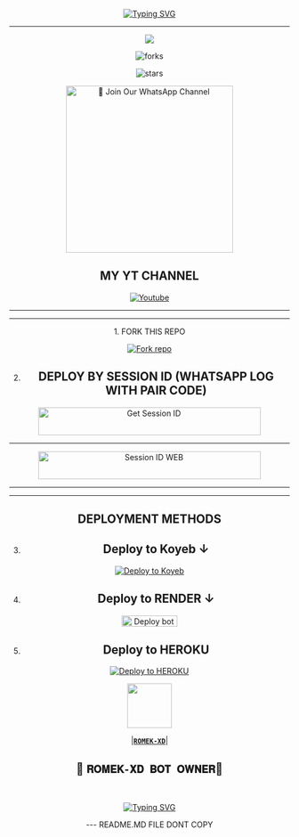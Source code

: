 <p align="center">
<a href="https://git.io/typing-svg">
<img src="https://readme-typing-svg.demolab.com?font=EB+Garamond&weight=800&size=28&duration=4000&pause=1000&random=false&width=435&lines=%E2%80%BC%F0%9D%90%9C%F0%9D%90%9E%F0%9D%90%A8%F0%9D%90%A7%F0%9D%90%A8%F0%9D%90%A5+%F0%9D%90%9C%F0%9D%90%A2+%F0%9D%90%93%F0%9D%90%A2%F0%9D%90%9E%F0%9D%90%AA%F0%9D%90%9C%F0%9D%90%A8%F0%9D%90%A7-𝐗𝐃-𝐌𝐔𝐋𝐓𝐈-𝐃𝐄𝐕𝐈𝐂𝐄+%F0%9D%90%9C%F0%9D%90%A2%F0%9D%90%A8%F0%9D%90%9C%F0%9D%90%AA%F0%9D%90%9C+%F0%9D%90%AA%F0%9D%90%9C%F0%9D%90%9E%F0%9D%90%9C;𝐃𝐄𝐕𝐄𝐋𝐎𝐏𝐄𝐃+%F0%9D%90%9C%F0%9D%90%AA+%F0%9D%90%9C%F0%9D%90%9E%F0%9D%90%9C-𝐗𝐃..." alt="Typing SVG" />
</a>
</p>

</p>


<div align="center">
</p

<hr>
<hr>
<p align="center">
<a href="https://github.com/ROMEKTRICKS/ROMEK-XD">
    <img src="https://files.catbox.moe/hg86c0.jpg">
  </a>


    

![forks](https://img.shields.io/github/forks/ROMEKTRICKS/ROMEK-XD?label=Forks&style=social)

![stars](https://img.shields.io/github/stars/ROMEKTRICKS/ROMEK-XD?style=social)




<a href="https://https://whatsapp.com/channel/0029VakaPzeD38CV78dbGf0e"><img src="https://img.shields.io/badge/%E2%9D%A4%EF%B8%8F%E2%80%8D%20Join%20Our%20WhatsApp%20Channel%F0%9F%91%A8%E2%80%8D%F0%9F%92%BB-green" alt="📎 Join Our WhatsApp Channel" width="300"></a>



## MY YT CHANNEL

[![Youtube](https://telegra.ph/file/eebe86c26e98ffeae39ea.jpg)](https://youtube.com/@romek-xd9) 

</details>





<hr>

<hr>
1. FORK THIS REPO


<a href='https://github.com/ROMEKTRICKS/ROMEK-XD/fork' target="_blank"><img alt='Fork repo' src='https://img.shields.io/badge/Fork This Repo-black?style=for-the-badge&logo=git&logoColor=white'/></a>


2. ## DEPLOY BY SESSION ID (WHATSAPP LOG WITH PAIR CODE)

<a href='https://replit.com/@/https://replit.com/@salmanikhani426/ROMEK-XD-PAIR-1' target="_blank"><img alt='Get Session ID' src='https://img.shields.io/badge/%F0%9F%9A%80%EF%B8%8F%E2%80%8D%201-OUR%F0%9F%93%8B%20%20PAIR%20CODE%20WEB%F0%9F%91%A8%E2%80%8D%F0%9F%92%BB-yellow' width="400" height="50" alt="Deploy bot"/></a>

<hr>
<a href='https://replit.com/@salmanikhani426/ROMEK-XD-PAIR' target="_blank"><img alt='Session ID WEB' src='https://img.shields.io/badge/%F0%9F%9A%80%EF%B8%8F%E2%80%8D%202-OUR%F0%9F%93%8B%20%20PAIR%20CODE%20WEB%F0%9F%91%A8%E2%80%8D%F0%9F%92%BB-RED' width="400" height="50" alt="Deploy bot"/></a>

<hr>
<hr>

## DEPLOYMENT METHODS
3. ## Deploy to Koyeb ↓

[![Deploy to Koyeb](https://www.koyeb.com/static/images/deploy/button.svg)](https://app.koyeb.com/deploy?name=ROMEK-XD&type=git&repository=ROMEKTRICKS%2FROMEK-XD&branch=ROMEK-XD&builder=dockerfile&env%5BAUTO_REACT%5D=true&env%5BAUTO_STATUS_SEEN%5D=true&env%5BSESSION_ID%5D=&ports=8000%3Bhttp%3B%2F)

4. ## Deploy to RENDER ↓

<a href="https://dashboard.render.com/" target="blank"><img align="center" src="https://telegra.ph/file/c15e952f017c10e12f431.jpg" width="100" height="20" alt="Deploy bot"/></a>

5. ## Deploy to HEROKU

[![Deploy to HEROKU](https://www.herokucdn.com/deploy/button.svg)](https://dashboard.heroku.com/new?template=https://github.com/ROMEKTRICKS/ROMEK-XD)



   <a href="https://github.com/ROMEKTRICKS/"><img src="https://files.catbox.moe/fgpxbl.jpg" width=80 height=80></a>   

|**[`ROMEK-XD`](https://github.com/ROMEKTRICKS)**|

## 👑 `𝐑𝐎𝐌𝐄𝐊-𝐗𝐃 𝐁𝐎𝐓 𝐎𝐖𝐍𝐄𝐑`👨 

 <br>
 </p>
    <p align="center">
<a href="https://git.io/typing-svg"><img src="https://readme-typing-svg.demolab.com?font=EB+Garamond&weight=800&size=28&duration=4000&pause=1000&random=false&width=435&lines=THANKS+ALL+USE;MY+BOT+ROMEK-XD" alt="Typing SVG" /></a>
<p>---
README.MD FILE DONT COPY </p>
